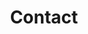 ---
title: "Contact"
description: "You can contact us here"
draft: false
bg_image: "images/featue-bg.jpg"
---